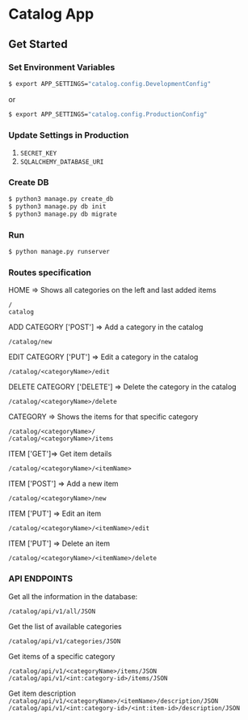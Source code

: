 # Catalog App

## Get Started
### Set Environment Variables

```sh
$ export APP_SETTINGS="catalog.config.DevelopmentConfig"
```

or

```sh
$ export APP_SETTINGS="catalog.config.ProductionConfig"
```

### Update Settings in Production

1. `SECRET_KEY`
1. `SQLALCHEMY_DATABASE_URI`

### Create DB

```sh
$ python3 manage.py create_db
$ python3 manage.py db init
$ python3 manage.py db migrate
```

### Run

```sh
$ python manage.py runserver
```


### Routes specification
HOME => Shows all categories on the left and last added items

`/` <br>
`catalog`


ADD CATEGORY ['POST'] => Add a category in the catalog

`/catalog/new`

EDIT CATEGORY ['PUT'] => Edit a category in the catalog

`/catalog/<categoryName>/edit `

DELETE CATEGORY ['DELETE'] => Delete the category in the catalog

`/catalog/<categoryName>/delete`

CATEGORY => Shows the items for that specific category

`/catalog/<categoryName>/` <br>
`/catalog/<categoryName>/items`

ITEM ['GET']=> Get item details

`/catalog/<categoryName>/<itemName>`

ITEM ['POST'] => Add a new item

`/catalog/<categoryName>/new`

ITEM ['PUT'] => Edit an item

`/catalog/<categoryName>/<itemName>/edit`

ITEM ['PUT'] => Delete an item

`/catalog/<categoryName>/<itemName>/delete`


### API ENDPOINTS

Get all the information in the database:

`/catalog/api/v1/all/JSON`

Get the list of available categories

`/catalog/api/v1/categories/JSON`

Get items of a specific category

`/catalog/api/v1/<categoryName>/items/JSON` <br>
`/catalog/api/v1/<int:category-id>/items/JSON`

Get item description
`/catalog/api/v1/<categoryName>/<itemName>/description/JSON` <br>
`/catalog/api/v1/<int:category-id>/<int:item-id>/description/JSON`
